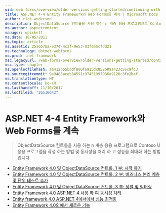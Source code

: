 ```yaml
---
uid: web-forms/overview/older-versions-getting-started/continuing-with-ef/index
title: ASP.NET 4-4 Entity Framework와 Web Forms를 계속 | Microsoft Docs
author: rick-anderson
description: ObjectDataSource 컨트롤을 사용 하는 n 계층 응용 프로그램으로 Contoso U 응용 프로그램을 작성 하는 방법 및 동시성을 처리 하 고 성능을 최대화 하는 방법입니다.
ms.author: aspnetcontent
manager: wpickett
ms.date: 10/05/2011
ms.topic: article
ms.assetid: 25a6b7ba-e374-4c3f-9e53-83f665cfdd21
ms.technology: dotnet-webforms
ms.prod: .net-framework
msc.legacyurl: /web-forms/overview/older-versions-getting-started/continuing-with-ef
msc.type: chapter
ms.openlocfilehash: aa412b55bddf886f6915dc852599a423c56c9fc3
ms.sourcegitcommit: 9a9483aceb34591c97451997036a9120c3fe2baf
ms.translationtype: HT
ms.contentlocale: ko-KR
ms.lasthandoff: 11/10/2017
ms.locfileid: "26516642"
---
```

<a name="aspnet-4---continuing-with-entity-framework-4-and-web-forms"></a>ASP.NET 4-4 Entity Framework와 Web Forms를 계속
====================
> ObjectDataSource 컨트롤을 사용 하는 n 계층 응용 프로그램으로 Contoso U 응용 프로그램을 작성 하는 방법 및 동시성을 처리 하 고 성능을 최대화 하는 방법입니다.


- [Entity Framework 4.0 및 ObjectDataSource 컨트롤, 1 부: 시작 하기](using-the-entity-framework-and-the-objectdatasource-control-part-1-getting-started.md)
- [Entity Framework 4.0 및 ObjectDataSource 컨트롤, 2 부: 비즈니스 논리 계층 및 단위 테스트 추가](using-the-entity-framework-and-the-objectdatasource-control-part-2-adding-a-business-logic-layer-and-unit-tests.md)
- [Entity Framework 4.0 및 ObjectDataSource 컨트롤, 3 부: 정렬 및 필터링](using-the-entity-framework-and-the-objectdatasource-control-part-3-sorting-and-filtering.md)
- [Entity Framework 4.0 ASP.NET 4 사용 하 여 동시성 처리](handling-concurrency-with-the-entity-framework-in-an-asp-net-web-application.md)
- [Entity framework 4.0 ASP.NET 4에서에서 성능 최적화](maximizing-performance-with-the-entity-framework-in-an-asp-net-web-application.md)
- [Entity Framework 4.0의에서 새로운 기능](what-s-new-in-the-entity-framework-4.md)
